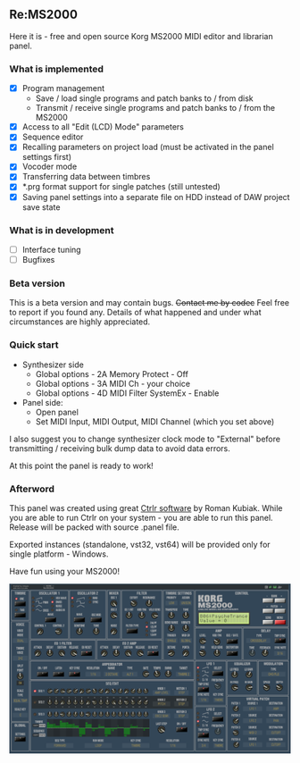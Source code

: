 ## Re:MS2000
Here it is - free and open source Korg MS2000 MIDI editor and librarian panel.
### What is implemented
- [X] Program management
  - Save / load single programs and patch banks to / from disk
  - Transmit / receive single programs and patch banks to / from the MS2000
- [X] Access to all "Edit (LCD) Mode" parameters
- [X] Sequence editor
- [X] Recalling parameters on project load (must be activated in the panel settings first)
- [X] Vocoder mode
- [X] Transferring data between timbres
- [X] \*.prg format support for single patches (still untested)
- [X] Saving panel settings into a separate file on HDD instead of DAW project save state
### What is in development
- [ ] Interface tuning
- [ ] Bugfixes
### Beta version
This is a beta version and may contain bugs. <strike>Contact me by codec</strike> Feel free to report if you found any. Details of what happened and under what circumstances are highly appreciated. 
### Quick start
- Synthesizer side
  - Global options - 2A Memory Protect - Off
  - Global options - 3A MIDI Ch - your choice
  - Global options - 4D MIDI Filter SystemEx - Enable
- Panel side:
  - Open panel
  - Set MIDI Input, MIDI Output, MIDI Channel (which you set above)

I also suggest you to change synthesizer clock mode to "External" before transmitting / receiving bulk dump data to avoid data errors.

At this point the panel is ready to work!
### Afterword
This panel was created using great [Ctrlr software](https://github.com/RomanKubiak/ctrlr) by Roman Kubiak. While you are able to run Ctrlr on your system - you are able to run this panel. Release will be packed with source .panel file.

Exported instances (standalone, vst32, vst64) will be provided only for single platform - Windows.

Have fun using your MS2000!

![ReMS2000 panel](https://github.com/inteyes/ReMS2000/blob/main/.wiki/Screen1.png)
